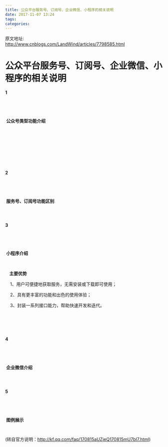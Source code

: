 ```yaml
---
title: 公众平台服务号、订阅号、企业微信、小程序的相关说明
date: 2017-11-07 13:24
tags:
categories:
---
```

原文地址:</br><a href="http://www.cnblogs.com/LandWind/articles/7798585.html" style="font-size: 24px;color: #9900FF;">http://www.cnblogs.com/LandWind/articles/7798585.html</a>
<h1>&#20844;&#20247;&#24179;&#21488;&#26381;&#21153;&#21495;&#12289;&#35746;&#38405;&#21495;&#12289;&#20225;&#19994;&#24494;&#20449;&#12289;&#23567;&#31243;&#24207;&#30340;&#30456;&#20851;&#35828;&#26126;</h1>
<p class="autonum" title data-original-title><strong>1</strong></p>
<h2>&nbsp;</h2>
<p class="135brush" data-brushtype="text"><strong>&nbsp;&#20844;&#20247;&#21495;&#31867;&#22411;&#21151;&#33021;&#20171;&#32461;</strong>&nbsp;&nbsp;</p>
<p>&nbsp;</p>
<div><img src="http://file.service.qq.com/user-files/uploads/201708/d983e67521397c6a61fa196c1e378a38.jpg" alt></div>
<h2>&nbsp;</h2>
<p>&nbsp;</p>
<p class="autonum" title data-original-title><strong>2</strong></p>
<h2>
&nbsp;</h2>
<p class="135brush" data-brushtype="text"><strong>&nbsp;&#26381;&#21153;&#21495;&#12289;&#35746;&#38405;&#21495;&#21151;&#33021;&#21306;&#21035;&nbsp;</strong></p>
<p><img src="http://file.service.qq.com/user-files/uploads/201708/a12daf5a6a2cf4c01618569b1b9e5881.jpg" alt></p>
<p>&nbsp;</p>
<p class="autonum" title data-original-title><strong>3</strong></p>
<h2>
&nbsp;</h2>
<p class="135brush" data-brushtype="text"><strong>&nbsp;&#23567;&#31243;&#24207;&#20171;&#32461;</strong>&nbsp;&nbsp;</p>
<p><strong>&nbsp; &nbsp; &nbsp;</strong></p>
<p><strong>&nbsp; &nbsp; &#20027;&#35201;&#20248;&#21183;</strong></p>
<p>&nbsp; &nbsp; 1&#12289;&#29992;&#25143;&#21487;&#20415;&#25463;&#22320;&#33719;&#21462;&#26381;&#21153;&#65292;&#26080;&#38656;&#23433;&#35013;&#25110;&#19979;&#36733;&#21363;&#21487;&#20351;&#29992;&#65307;</p>
<p>&nbsp; &nbsp; 2&#12289;&#20855;&#26377;&#26356;&#20016;&#23500;&#30340;&#21151;&#33021;&#21644;&#20986;&#33394;&#30340;&#20351;&#29992;&#20307;&#39564;&#65307;</p>
<p>&nbsp; &nbsp; 3&#12289;&#23553;&#35013;&#19968;&#31995;&#21015;&#25509;&#21475;&#33021;&#21147;&#65292;&#24110;&#21161;&#24555;&#36895;&#24320;&#21457;&#21644;&#36845;&#20195;&#12290;</p>
<p><img src="http://file.service.qq.com/user-files/uploads/201708/df54931c8573912639ef393f44f65ece.jpg" alt></p>
<p>&nbsp;</p>
<p>&nbsp;</p>
<p class="autonum" title data-original-title><strong>4</strong></p>
<h2>
&nbsp;</h2>
<p class="135brush" data-brushtype="text"><strong>&nbsp;&#20225;&#19994;&#24494;&#20449;&#20171;&#32461;</strong>&nbsp;</p>
<p><img src="http://file.service.qq.com/user-files/uploads/201708/f49d51c4649f55c12118af8c41557a3d.jpg" alt></p>
<p>&nbsp;</p>
<p class="autonum" title data-original-title><strong>5</strong></p>
<h2>
&nbsp;</h2>
<p class="135brush" data-brushtype="text"><span><strong>&nbsp;&#22270;&#20363;&#23637;&#31034;</strong>&nbsp;</span></p>
<p><img src="http://file.service.qq.com/user-files/uploads/201708/c8aa4472b383cfba74b13dcd9d06fbc0.jpg" alt></p>
<p><img src="http://file.service.qq.com/user-files/uploads/201708/2621f6cd4206772e6f5a1084f9bad596.jpg" alt></p>
<p>(&#36716;&#33258;&#23448;&#26041;&#35828;&#26126;&#65306;<a href="http://kf.qq.com/faq/170815aUZjeQ170815mU7bI7.html" target="_blank">http://kf.qq.com/faq/170815aUZjeQ170815mU7bI7.html</a>)</p>

